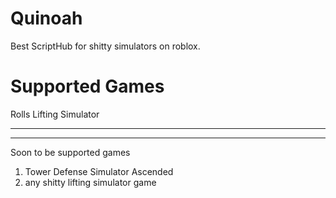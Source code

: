 # Quinoah
Best ScriptHub for shitty simulators on roblox.

# Supported Games

Rolls Lifting Simulator


______________________________
------------------------------

Soon to be supported games


1. Tower Defense Simulator Ascended
2. any shitty lifting simulator game
